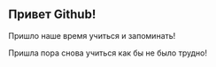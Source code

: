 ## Привет Github!

Пришло наше время учиться и запоминать!

Пришла пора снова учиться как бы не было трудно!